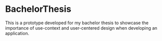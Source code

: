 # BachelorThesis
This is a prototype developed for my bachelor thesis to showcase the importance of use-context and user-centered design when developing an application.
